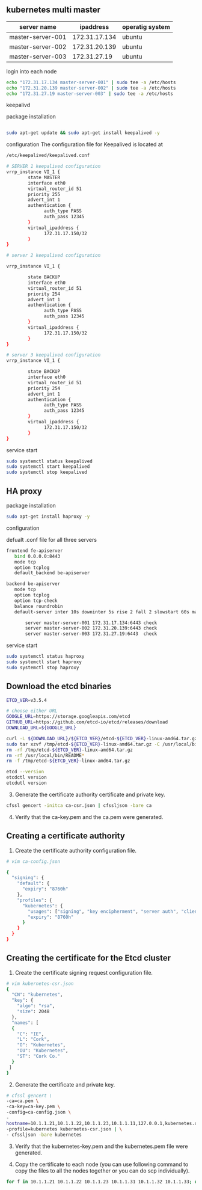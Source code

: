 ## kubernetes multi master

|server name| ipaddress| operatig system |
|---|---|---|
|master-server-001| 172.31.17.134|ubuntu|
|master-server-002|172.31.20.139|ubuntu|
|master-server-003|172.31.27.19|ubuntu|


login into each node

```bash
echo "172.31.17.134 master-server-001" | sudo tee -a /etc/hosts
echo "172.31.20.139 master-server-002" | sudo tee -a /etc/hosts
echo "172.31.27.19 master-server-003" | sudo tee -a /etc/hosts
```
keepalivd  

package installation 

```bash

sudo apt-get update && sudo apt-get install keepalived -y

```
configuration 
The configuration file for Keepalived is located at
~~~bash
/etc/keepalived/keepalived.conf
~~~

```bash
# SERVER 1 keepalived configuration
vrrp_instance VI_1 {
        state MASTER
        interface eth0
        virtual_router_id 51
        priority 255
        advert_int 1
        authentication {
              auth_type PASS
              auth_pass 12345
        }
        virtual_ipaddress {
              172.31.17.150/32
        }
}

```
```bash
# server 2 keepalived configuration

vrrp_instance VI_1 {

        state BACKUP
        interface eth0
        virtual_router_id 51
        priority 254
        advert_int 1
        authentication {
              auth_type PASS
              auth_pass 12345
        }
        virtual_ipaddress {
              172.31.17.150/32
        }
}

```
```bash
# server 3 keepalived configuration
vrrp_instance VI_1 {

        state BACKUP
        interface eth0
        virtual_router_id 51
        priority 254
        advert_int 1
        authentication {
              auth_type PASS
              auth_pass 12345
        }
        virtual_ipaddress {
              172.31.17.150/32
        }
}

```
service start

```bash
sudo systemctl status keepalived
sudo systemctl start keepalived
sudo systemctl stop keepalived
```

## HA proxy 

package installation

~~~bash
sudo apt-get install haproxy -y
~~~

configuration

defualt .conf file for all three servers 

~~~bash
frontend fe-apiserver
   bind 0.0.0.0:8443
   mode tcp
   option tcplog
   default_backend be-apiserver

backend be-apiserver
   mode tcp
   option tcplog
   option tcp-check
   balance roundrobin
   default-server inter 10s downinter 5s rise 2 fall 2 slowstart 60s maxconn 250 maxqueue 256 weight 100

       server master-server-001 172.31.17.134:6443 check
       server master-server-002 172.31.20.139:6443 check
       server master-server-003 172.31.27.19:6443  check
~~~

service start 

~~~bash
sudo systemctl status haproxy
sudo systemctl start haproxy
sudo systemctl stop haproxy
~~~

## Download the etcd binaries

~~~bash
ETCD_VER=v3.5.4

# choose either URL
GOOGLE_URL=https://storage.googleapis.com/etcd
GITHUB_URL=https://github.com/etcd-io/etcd/releases/download
DOWNLOAD_URL=${GOOGLE_URL}

curl -L ${DOWNLOAD_URL}/${ETCD_VER}/etcd-${ETCD_VER}-linux-amd64.tar.gz -o /tmp/etcd-${ETCD_VER}-linux-amd64.tar.gz
sudo tar xzvf /tmp/etcd-${ETCD_VER}-linux-amd64.tar.gz -C /usr/local/bin/ --strip-components=1
rm -rf /tmp/etcd-${ETCD_VER}-linux-amd64.tar.gz
rm -rf /usr/local/bin/README*
rm -f /tmp/etcd-${ETCD_VER}-linux-amd64.tar.gz

etcd --version
etcdctl version
etcdutl version

~~~
3. Generate the certificate authority certificate and private key.
 
~~~bash
cfssl gencert -initca ca-csr.json | cfssljson -bare ca
~~~
4. Verify that the ca-key.pem and the ca.pem were generated.

## Creating a certificate authority

1. Create the certificate authority configuration file.

~~~bash
# vim ca-config.json

{
  "signing": {
    "default": {
      "expiry": "8760h"
    },
    "profiles": {
      "kubernetes": {
        "usages": ["signing", "key encipherment", "server auth", "client auth"],
        "expiry": "8760h"
      }
    }
  }
}

~~~

## Creating the certificate for the Etcd cluster

1. Create the certificate signing request configuration file.

~~~bash
# vim kubernetes-csr.json
{
  "CN": "kubernetes",
  "key": {
    "algo": "rsa",
    "size": 2048
  },
  "names": [
  {
    "C": "IE",
    "L": "Cork",
    "O": "Kubernetes",
    "OU": "Kubernetes",
    "ST": "Cork Co."
  }
 ]
}

~~~
2. Generate the certificate and private key.

~~~bash
# cfssl gencert \
-ca=ca.pem \
-ca-key=ca-key.pem \
-config=ca-config.json \
-
hostname=10.1.1.21,10.1.1.22,10.1.1.23,10.1.1.11,127.0.0.1,kubernetes.default \
-profile=kubernetes kubernetes-csr.json | \
- cfssljson -bare kubernetes

~~~

3. Verify that the kubernetes-key.pem and the kubernetes.pem file were generated.

4. Copy the certificate to each node (you can use following command to copy the files to all the nodes together or you can do scp individually).

~~~bash
for f in 10.1.1.21 10.1.1.22 10.1.1.23 10.1.1.31 10.1.1.32 10.1.1.33; do scp ca.pem kubernetes.pem kubernetes-key.pem ubuntu@f:~; done
~~~






